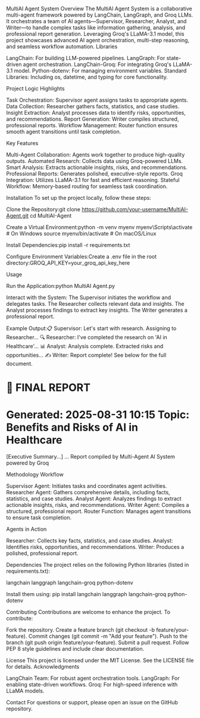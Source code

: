MultiAI Agent System
Overview
The MultiAI Agent System is a collaborative multi-agent framework powered by LangChain, LangGraph, and Groq LLMs. It orchestrates a team of AI agents—Supervisor, Researcher, Analyst, and Writer—to handle complex tasks like information gathering, analysis, and professional report generation. Leveraging Groq's LLaMA-3.1 model, this project showcases advanced AI agent orchestration, multi-step reasoning, and seamless workflow automation.
Libraries

LangChain: For building LLM-powered pipelines.
LangGraph: For state-driven agent orchestration.
LangChain-Groq: For integrating Groq's LLaMA-3.1 model.
Python-dotenv: For managing environment variables.
Standard Libraries: Including os, datetime, and typing for core functionality.

Project Logic Highlights

Task Orchestration: Supervisor agent assigns tasks to appropriate agents.
Data Collection: Researcher gathers facts, statistics, and case studies.
Insight Extraction: Analyst processes data to identify risks, opportunities, and recommendations.
Report Generation: Writer compiles structured, professional reports.
Workflow Management: Router function ensures smooth agent transitions until task completion.

Key Features

Multi-Agent Collaboration: Agents work together to produce high-quality outputs.
Automated Research: Collects data using Groq-powered LLMs.
Smart Analysis: Extracts actionable insights, risks, and recommendations.
Professional Reports: Generates polished, executive-style reports.
Groq Integration: Utilizes LLaMA-3.1 for fast and efficient reasoning.
Stateful Workflow: Memory-based routing for seamless task coordination.

Installation
To set up the project locally, follow these steps:

Clone the Repository:git clone https://github.com/your-username/MultiAI-Agent.git
cd MultiAI-Agent


Create a Virtual Environment:python -m venv myenv
myenv\Scripts\activate  # On Windows
source myenv/bin/activate  # On macOS/Linux


Install Dependencies:pip install -r requirements.txt


Configure Environment Variables:Create a .env file in the root directory:GROQ_API_KEY=your_groq_api_key_here



Usage

Run the Application:python MultiAI Agent.py


Interact with the System:
The Supervisor initiates the workflow and delegates tasks.
The Researcher collects relevant data and insights.
The Analyst processes findings to extract key insights.
The Writer generates a professional report.


Example Output:📋 Supervisor: Let's start with research. Assigning to Researcher...
🔍 Researcher: I've completed the research on 'AI in Healthcare'...
📊 Analyst: Analysis complete. Extracted risks and opportunities...
✍️ Writer: Report complete! See below for the full document.

📄 FINAL REPORT
==================================================
Generated: 2025-08-31 10:15
Topic: Benefits and Risks of AI in Healthcare
==================================================
[Executive Summary...]
...
Report compiled by Multi-Agent AI System powered by Groq



Methodology
Workflow

Supervisor Agent: Initiates tasks and coordinates agent activities.
Researcher Agent: Gathers comprehensive details, including facts, statistics, and case studies.
Analyst Agent: Analyzes findings to extract actionable insights, risks, and recommendations.
Writer Agent: Compiles a structured, professional report.
Router Function: Manages agent transitions to ensure task completion.

Agents in Action

Researcher: Collects key facts, statistics, and case studies.
Analyst: Identifies risks, opportunities, and recommendations.
Writer: Produces a polished, professional report.

Dependencies
The project relies on the following Python libraries (listed in requirements.txt):

langchain
langgraph
langchain-groq
python-dotenv

Install them using:
pip install langchain langgraph langchain-groq python-dotenv

Contributing
Contributions are welcome to enhance the project. To contribute:

Fork the repository.
Create a feature branch (git checkout -b feature/your-feature).
Commit changes (git commit -m "Add your feature").
Push to the branch (git push origin feature/your-feature).
Submit a pull request.
Follow PEP 8 style guidelines and include clear documentation.

License
This project is licensed under the MIT License. See the LICENSE file for details.
Acknowledgments

LangChain Team: For robust agent orchestration tools.
LangGraph: For enabling state-driven workflows.
Groq: For high-speed inference with LLaMA models.

Contact
For questions or support, please open an issue on the GitHub repository.
